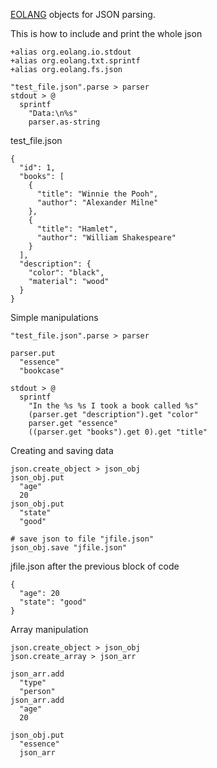 [EOLANG](https://www.eolang.org) objects for JSON parsing.

This is how to include and print the whole json

```
+alias org.eolang.io.stdout
+alias org.eolang.txt.sprintf
+alias org.eolang.fs.json

"test_file.json".parse > parser
stdout > @
  sprintf
    "Data:\n%s"
    parser.as-string
```

test_file.json
```
{
  "id": 1,
  "books": [
    {
      "title": "Winnie the Pooh",
      "author": "Alexander Milne"
    },
    {
      "title": "Hamlet",
      "author": "William Shakespeare"
    }
  ],
  "description": {
    "color": "black",
    "material": "wood"
  }
}
```

Simple manipulations
```
"test_file.json".parse > parser

parser.put
  "essence"
  "bookcase"

stdout > @
  sprintf
    "In the %s %s I took a book called %s"
    (parser.get "description").get "color"
    parser.get "essence"
    ((parser.get "books").get 0).get "title"
```

Creating and saving data 
```
json.create_object > json_obj
json_obj.put 
  "age"
  20
json_obj.put
  "state"
  "good"
  
# save json to file "jfile.json"
json_obj.save "jfile.json"
```

jfile.json after the previous block of code
```
{
  "age": 20
  "state": "good"
}
```

Array manipulation
```
json.create_object > json_obj
json.create_array > json_arr

json_arr.add
  "type"
  "person"
json_arr.add
  "age"
  20
  
json_obj.put
  "essence"
  json_arr
```
